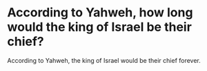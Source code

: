 # According to Yahweh, how long would the king of Israel be their chief?

According to Yahweh, the king of Israel would be their chief forever.
